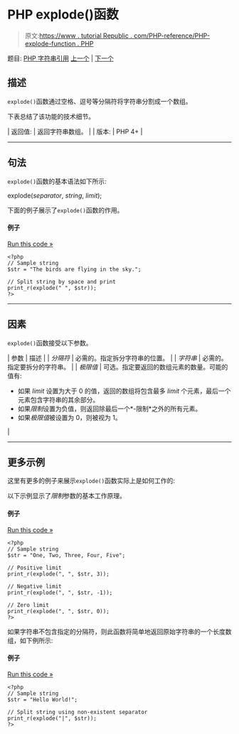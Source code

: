 # PHP explode()函数

> 原文:[https://www . tutorial Republic . com/PHP-reference/PHP-explode-function . PHP](https://www.tutorialrepublic.com/php-reference/php-explode-function.php)

题目: [PHP 字符串引用](php-string-functions.php) [上一个](php-echo-function.php) | [下一个](php-fprintf-function.php)

## 描述

`explode()`函数通过空格、逗号等分隔符将字符串分割成一个数组。

下表总结了该功能的技术细节。

| 返回值: | 返回字符串数组。 |
| 版本: | PHP 4+ |

* * *

## 句法

`explode()`函数的基本语法如下所示:

explode(*separator*, *string*, *limit*);

下面的例子展示了`explode()`函数的作用。

#### 例子

[Run this code »](../codelab.php?topic=php&file=explode-a-string-to-array "Run this code to view the output")

```
<?php
// Sample string
$str = "The birds are flying in the sky.";

// Split string by space and print
print_r(explode(" ", $str));
?>
```

* * *

## 因素

`explode()`函数接受以下参数。

| 参数 | 描述 |
| *分隔符* | 必需的。指定拆分字符串的位置。 |
| *字符串* | 必需的。指定要拆分的字符串。 |
| *极限值* | 可选。指定要返回的数组元素的数量。可能的值有:

*   如果 *limit* 设置为大于 0 的值，返回的数组将包含最多 *limit* 个元素，最后一个元素包含字符串的其余部分。
*   如果*限制*设置为负值，则返回除最后一个*-限制*之外的所有元素。
*   如果*极限值*被设置为 0，则被视为 1。

 |

* * *

## 更多示例

这里有更多的例子来展示`explode()`函数实际上是如何工作的:

以下示例显示了*限制*参数的基本工作原理。

#### 例子

[Run this code »](../codelab.php?topic=php&file=passing-limit-parameter-to-explode "Run this code to view the output")

```
<?php
// Sample string
$str = "One, Two, Three, Four, Five";

// Positive limit
print_r(explode(", ", $str, 3));

// Negative limit
print_r(explode(", ", $str, -1));

// Zero limit
print_r(explode(", ", $str, 0));
?>
```

如果字符串不包含指定的分隔符，则此函数将简单地返回原始字符串的一个长度数组，如下例所示:

#### 例子

[Run this code »](../codelab.php?topic=php&file=when-string-does-not-contain-the-specified-separator "Run this code to view the output")

```
<?php
// Sample string
$str = "Hello World!";

// Split string using non-existent separator
print_r(explode("|", $str));
?>
```